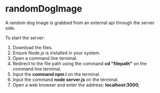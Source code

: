 # randomDogImage
A random dog image is grabbed from an external api through the server side.

To start the server:
1. Download the files.
2. Ensure Node.js is installed in your system.
3. Open a command line terminal.
4. Redirect to the file path using the command **cd "filepath"** on the command line terminal.
5. Input the **command npm i** on the terminal.
6. Input the command **node server.js** on the terminal.
7. Open a web browser and enter the address: **localhost:3000**;
